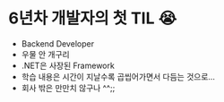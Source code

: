 # 6년차 개발자의 첫 TIL &#128557;
- Backend Developer
- 우물 안 개구리
- .NET은 사장된 Framework
- 학습 내용은 시간이 지날수록 곱씹어가면서 다듬는 것으로...
- 회사 밖은 만만치 않구나 ^^;;
